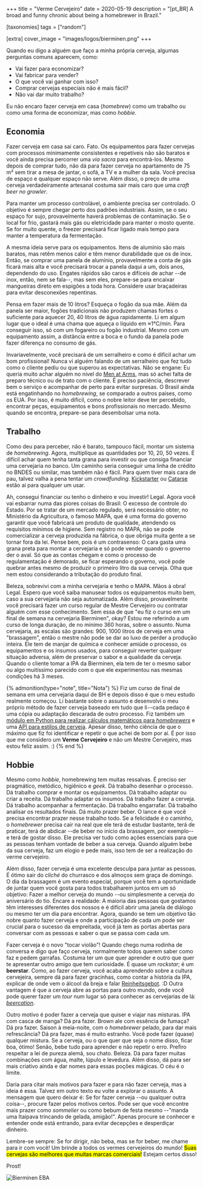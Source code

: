 +++
title = "Verme Cervejeiro"
date  = 2020-05-19
description = "[pt_BR] A broad and funny chronic about being a homebrewer in Brazil."

[taxonomies]
tags = ["random"]

[extra]
cover_image = "images/logos/bierminen.png"
+++

Quando eu digo a alguém que faço a minha própria cerveja, algumas perguntas comuns aparecem, como:

- Vai fazer para economizar?
- Vai fabricar para vender?
- O que você vai ganhar com isso?
- Comprar cervejas especiais não é mais fácil?
- Não vai dar muito trabalho?

Eu não encaro fazer cerveja em casa (*homebrew*) como um trabalho ou como uma forma de economizar, mas como *hobbie*.


## Economia
Fazer cerveja em casa sai caro.  Fato.  Os equipamentos para fazer cervejas com processos minimamente consistentes e repetíveis não são baratos e você ainda precisa percorrer uma *via sacra* para encontrá-los.  Mesmo depois de comprar tudo, não dá para fazer cerveja no apartamento de 75 m² sem tirar a mesa de jantar, o sofá, a TV e a mulher da sala.  Você precisa de espaço e qualquer espaço não serve.  Além disso, o preço de uma cerveja verdadeiramente artesanal costuma sair mais caro que uma *craft beer no growler*.

Para manter um processo controlável, o ambiente precisa ser controlado.  O objetivo é sempre chegar perto dos padrões industriais.  Assim, se o seu espaço for sujo, provavelmente haverá problemas de contaminação.  Se o local for frio, gastará mais gás ou eletricidade para manter o mosto quente.  Se for muito quente, o freezer precisará ficar ligado mais tempo para manter a temperatura da fermentação.

A mesma ideia serve para os equipamentos.  Itens de alumínio são mais baratos, mas retêm menos calor e têm menor durabilidade que os de inox.  Então, se comprar uma panela de alumínio, provavelmente a conta de gás ficará mais alta e você precisará trocar a panela daqui a um, dois anos, dependendo do uso.  Engates rápidos são caros e difíceis de achar --de inox, então, nem se fala--, mas sem eles, prepare-se para encaixar mangueiras direto em espigões a toda hora.  Considere usar braçadeiras para evitar desconexões repentinas.

Pensa em fazer mais de 10 litros?  Esqueça o fogão da sua mãe.  Além da panela ser maior, fogões tradicionais não produzem chamas fortes o suficiente para aquecer 20, 40 litros de água rapidamente.  Li em algum lugar que o ideal é uma chama que aqueça o líquido em &approx;1&deg;C/min.  Para conseguir isso, só com um fogareiro ou fogão industrial.  Mesmo com um equipamento assim, a distância entre a boca e o fundo da panela pode fazer diferença no consumo de gás.

Invariavelmente, você precisará de um serralheiro e como é difícil achar um bom profissional!  Nunca vi alguém falando de um serralheiro que fez tudo como o cliente pediu ou que superou as expectativas.  Não se engane: Eu queria muito achar alguém no nível do [Men at Arms](https://www.youtube.com/channel/UCNKcMBYP_-18FLgk4BYGtfw), mas só achei falta de preparo técnico ou de trato com o cliente.  É preciso paciência, descrever bem o serviço e acompanhar de perto para evitar surpresas.  O Brasil ainda está engatinhando no *homebrewing*, se comparado a outros países, como os EUA.  Por isso, é muito difícil, como o nobre leitor deve ter percebido, encontrar peças, equipamentos e bons profissionais no mercado.  Mesmo quando se encontra, prepare-se para desembolsar uma nota.


## Trabalho
Como deu para perceber, não é barato, tampouco fácil, montar um sistema de *homebrewing*.  Agora, multiplique as quantidades por 10, 20, 50 vezes.  É difícil achar quem tenha tanta grana para investir ou que consiga financiar uma cervejaria no banco.  Um caminho seria conseguir uma linha de crédito no BNDES ou similar, mas também não é fácil.  Para quem tiver mais cara de pau, talvez valha a pena tentar um *crowdfunding*.  [Kickstarter](https://www.kickstarter.com/) ou [Catarse](https://www.catarse.me/) estão aí para qualquer um usar.

Ah, consegui financiar ou tenho o dinheiro e vou investir!  Legal.  Agora você vai esbarrar numa das piores coisas do Brasil: O excesso de controle do Estado.  Por se tratar de um mercado regulado, será necessário obter, no Ministério da Agricultura, o famoso MAPA, que é uma forma do governo garantir que você fabricará um produto de qualidade, atendendo os requisitos mínimos de higiene.  Sem registro no MAPA, não se pode comercializar a cerveja produzida na fábrica, o que obriga muita gente a se tornar fora da lei.  Pense bem, pois é um contrasenso: O cara gasta uma grana preta para montar a cervejaria e só pode vender quando o governo der o aval.  Só que as contas chegam e como o processo de regulamentação é demorado, se ficar esperando o governo, você pode quebrar antes mesmo de produzir o primeiro litro da sua cerveja.  Olha que nem estou considerando a tributação do produto final.

Beleza, sobrevivi com a minha cervejaria e tenho o MAPA.  Mãos à obra!  Legal.  Espero que você saiba manusear todos os equipamentos muito bem, caso a sua cervejaria não seja automatizada.  Além disso, provavelmente você precisará fazer um curso regular de Mestre Cervejeiro ou contratar alguém com esse conhecimento.  Sem essa de que "eu fiz o curso em um final de semana na cervejaria Bierminen", okay?  Estou me referindo a um curso de longa duração, de no mínimo 360 horas, sobre o assunto.  Numa cervejaria, as escalas são grandes: 900, 1000 litros de cerveja em uma "brassagem", então o mestre não pode se dar ao luxo de perder a produção inteira.  Ele tem de manjar de química e conhecer amiúde o processo, os equipamentos e os insumos usados, para conseguir reverter qualquer situação adversa, além de preservar o sabor e a qualidade da cerveja.  Quando o cliente tomar a IPA da Bierminen, ela tem de ter o mesmo sabor ou algo muitíssimo parecido com o que ele experimentou nas mesmas condições há 3 meses.

{% admonition(type="note", title="Nota") %}
Fiz um curso de final de semana em uma cervejaria daqui de BH e depois disso é que o meu estudo realmente começou.  Li bastante sobre o assunto e desenvolvi o meu próprio método de fazer cerveja baseado em tudo que li --cada pedaço é uma cópia ou adaptação descarada de outro processo.  Fiz também um [módulo em Python para realizar cálculos matemáticos para *homebrewers*](https://github.com/lopes/bierminen/tree/master/acan) e uma [API para estilos de cerveja](https://github.com/lopes/bierminen/tree/master/ninkasi).  Apesar disso, tenho ciência de que o máximo que fiz foi identificar e repetir o que achei de bom por aí.  É por isso que me considero um **Verme Cervejeiro** e não um Mestre Cervejeiro, mas estou feliz assim.  :)
{% end %}


## Hobbie
Mesmo como *hobbie*, homebrewing tem muitas ressalvas.  É preciso ser pragmático, metódico, higiênico e *geek*.  Dá trabalho desenhar o processo.  Dá trabalho comprar e montar os equipamentos.  Dá trabalho adaptar ou criar a receita.  Dá trabalho adaptar os insumos.  Dá trabalho fazer a cerveja.  Dá trabalho acompanhar a fermentação.  Dá trabalho engarrafar.  Dá trabalho analisar os resultados finais.  Dá muito prazer beber.  O lance é que você precisa encontrar prazer nesse trabalho todo.  Se a felicidade é o caminho, o *homebrewer* precisa cair na real que ele terá de estudar bastante, terá de praticar, terá de abdicar --de beber no início da brassagem, por exemplo-- e terá de gostar disso.  Ele precisa ver tudo como ações essenciais para que as pessoas tenham vontade de beber a sua cerveja.  Quando alguém bebe da sua cerveja, faz um elogio e pede mais, isso tem de ser a realização do verme cervejeiro.

Além disso, fazer cerveja é uma excelente desculpa para juntar as pessoas.  É ótimo sair do *cliché* do churrasco e dos almoços sem graça de domingo.  O dia da brassagem é um evento especial, porque você tem a oportunidade de juntar quem você gosta para todos trabalharem juntos em um só objetivo: Fazer a melhor cerveja do mundo --ou simplesmente a cerveja do aniversário do tio.  Encare a realidade: A maioria das pessoas que gostamos têm interesses diferentes dos nossos e é difícil abrir uma janela de diálogo ou mesmo ter um dia para encontrar.  Agora, quando se tem um objetivo tão nobre quanto fazer cerveja e onde a participação de cada um pode ser crucial para o sucesso da empreitada, você já tem as portas abertas para conversar com as pessoas e saber o que se passa com cada um.

Fazer cerveja é o novo "tocar violão"!  Quando chego numa rodinha de conversa e digo que faço cerveja, normalmente todos querem saber como faz e pedem garrafas.  Costuma ter um que quer aprender e outro que quer te apresentar outro amigo que tem curiosidade.  É quase um *rockstar*; é um **beerstar**.  Como, ao fazer cerveja, você acaba aprendendo sobre a cultura cervejeira, sempre dá para fazer gracinhas, como contar a história da IPA, explicar de onde vem o álcool da breja e falar [Reinheitsgebot](https://en.wikipedia.org/wiki/Reinheitsgebot).  :D  Outra vantagem é que a cerveja abre as portas para outro mundo, onde você pode querer fazer um *tour* num lugar só para conhecer as cervejarias de lá: [*beercation*](https://www.craftbeer.com/category/beercation-destination).

Outro motivo é poder fazer a cerveja que quiser e viajar nas misturas.  IPA com casca de manga?  Dá pra fazer.  Brown ale com essência de fumaça?  Dá pra fazer.  Saison à meia-noite, com o *homebrewer* pelado, para dar mais refrescância?  Dá pra fazer, mas é muito estranho.  Você pode fazer (quase) qualquer mistura.  Se a cerveja, ou o que quer que seja o nome disso, ficar boa, ótimo!  Senão, bebe tudo para aprender e não repetir o erro.  Prefiro respeitar a lei de pureza alemã, sou chato.  Beleza.  Dá para fazer muitas combinações com água, malte, lúpulo e levedura.  Além disso, dá para ser mais criativo ainda e dar nomes para essas poções mágicas.  O céu é o limite.

Daria para citar mais motivos para fazer e para não fazer cerveja, mas a ideia é essa.  Talvez em outro texto eu volte a explorar o assunto.  A mensagem que quero deixar é: Se for fazer cerveja --ou qualquer outra coisa--, procure fazer pelos motivos certos.  Pode ser que você encontre mais prazer como *sommelier* ou como bebum de festa mesmo --"manda uma Itaipava trincando de gelada, amigão!".  Apenas procure se conhecer e entender onde está entrando, para evitar decepções e desperdiçar dinheiro.

Lembre-se sempre: Se for dirigir, não beba, mas se for beber, me chame para ir com você!  Um brinde a todos os vermes cervejeiros do mundo!  <mark>Suas cervejas são melhores que muitas marcas comerciais!</mark>  Estejam certos disso!

Prost!

![Bierminen EBA](/images/pic-my-english-brownale.jpg "A cup of English Brown Ale made by Bierminen, a dark beer with foam - the first and only")
